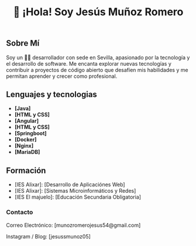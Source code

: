  <header>
        <h1>👋 ¡Hola! Soy Jesús Muñoz Romero </h1>
    </header>
    <section>
        <h2>Sobre Mí</h2>
        <p>Soy un 👨‍💻 desarrollador con sede en Sevilla, apasionado por la tecnología y el desarrollo de software. Me encanta explorar nuevas tecnologías y contribuir a proyectos de código abierto que desafíen mis habilidades y me permitan aprender y crecer como profesional.</p>
    </section>
    <section>
        <h2>Lenguajes y tecnologias</h2>
        <ul>
            <li><strong>[Java]</strong></li>
            <li><strong>[HTML y CSS]</strong></li>
            <li><strong>[Angular]</strong></li>
            <li><strong>[HTML y CSS]</strong></li>
            <li><strong>[Springboot]</strong></li>
            <li><strong>[Docker]</strong></li>
            <li><strong>[Nginx]</strong></li>
            <li><strong>[MariaDB]</strong></li>
        </ul>
    </section>
    <section>
        <h2>Formación</h2>
        <ul>
            <li>[IES Alixar]: [Desarrollo de Aplicaciónes Web]</li>
            <li>[IES Alixar]: [Sistemas Microinformáticos y Redes]</li>
            <li>[IES El majuelo]: [Educación Secundaria Obligatoria]</li>
        </ul>
    </section>
    <footer>
        <h3>Contacto</h3>
        <p>Correo Electrónico: [munozromerojesus54@gmail.com]</p>
        <p>Instagram / Blog: [jesussmunoz05]</p>
    </footer>

